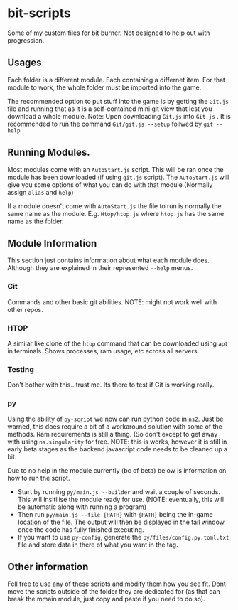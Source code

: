 # bit-scripts
Some of my custom files for bit burner. Not designed to help out with progression.

## Usages
Each folder is a different module. Each containing a differnet item. For that module to work, the whole folder must be imported into the game.

The recommended option to put stuff into the game is by getting the `Git.js` file and running that as it is a self-contained mini git view that lest you download a whole module.
Note: Upon downloading `Git.js` into `Git.js` . It is recommended to run the command `Git/git.js --setup` follwed by `git --help`

## Running Modules.
Most modules come with an `AutoStart.js` script. This will be ran once the module has been downloaded (if using `git.js` script). The `AutoStart.js` will give you some options of what you can do with that module
(Normally assign `alias` and `help`) 

If a module doesn't come with `AutoStart.js` the file to run is normally the same name as the module. E.g. `Htop/htop.js` where `htop.js` has the same name as the folder.

## Module Information
This section just contains information about what each module does. Although they are explained in their represented `--help` menus.

### Git
Commands and other basic git abilities.
NOTE: might not work well with other repos.

### HTOP
A similar like clone of the `htop` command that can be downloaded using `apt` in terminals.
Shows processes, ram usage, etc across all servers.

### Testing
Don't bother with this.. trust me.
Its there to test if Git is working really.

### py
Using the ability of [`py-script`](https://pyscript.net) we now can run python code in `ns2`.
Just be warned, this does require a bit of a workaround solution with some of the methods.
Ram requirements is still a thing. (So don't except to get away with using `ns.singularity` for free.
NOTE: this is works, however it is still in early beta stages as the backend javascript code needs to be cleaned up a bit.

Due to no help in the module currently (bc of beta) below is information on how to run the script.

- Start by running `py/main.js --builder` and wait a couple of seconds. This will insitilise the module ready for use. (NOTE: eventually, this will be automatic along with running a program)
- Then run `py/main.js --file {PATH}` with `{PATH}` being the in-game location of the file. The output will then be displayed in the tail window once the code has fully finished executing.
- If you want to use `py-config`, generate the `py/files/config.py.toml.txt` file and store data in there of what you want in the tag.

## Other information
Fell free to use any of these scripts and modify them how you see fit.
Dont move the scripts outside of the folder they are dedicated for (as that can break the mmain module, just copy and paste if you need to do so).
